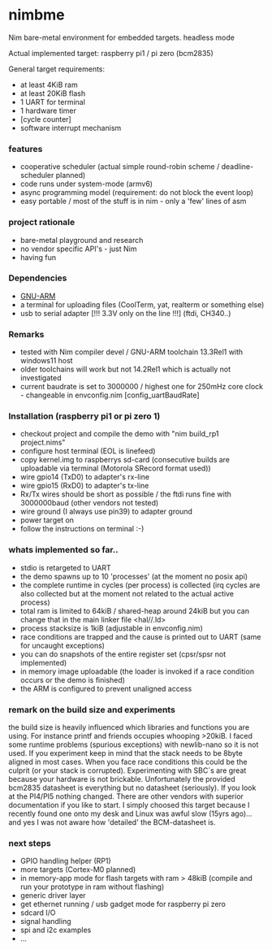# nimbme
Nim bare-metal environment for embedded targets. headless mode

Actual implemented target: raspberry pi1 / pi zero (bcm2835)

General target requirements:
- at least 4KiB ram
- at least 20KiB flash
- 1 UART for terminal
- 1 hardware timer
- [cycle counter]
- software interrupt mechanism

### features
- cooperative scheduler (actual simple round-robin scheme / deadline-scheduler planned)
- code runs under system-mode (armv6)
- async programming model (requirement: do not block the event loop)
- easy portable / most of the stuff is in nim - only a 'few' lines of asm

### project rationale
- bare-metal playground and research
- no vendor specific API's - just Nim
- having fun

### Dependencies
- [GNU-ARM](https://developer.arm.com/downloads/-/arm-gnu-toolchain-downloads)
- a terminal for uploading files (CoolTerm, yat, realterm or something else)
- usb to serial adapter [!!! 3.3V only on the line !!!] (ftdi, CH340..)

### Remarks
- tested with Nim compiler devel / GNU-ARM toolchain 13.3Rel1 with windows11 host 
- older toolchains will work but not 14.2Rel1 which is actually not investigated
- current baudrate is set to 3000000 / highest one for 250mHz core clock - changeable in envconfig.nim [config_uartBaudRate] 

### Installation (raspberry pi1 or pi zero 1)
- checkout project and compile the demo with "nim build_rp1 project.nims" 
- configure host terminal (EOL is linefeed)
- copy kernel.img to raspberrys sd-card (consecutive builds are uploadable via terminal (Motorola SRecord format used))
- wire gpio14 (TxD0) to adapter's rx-line
- wire gpio15 (RxD0) to adapter's tx-line
- Rx/Tx wires should be short as possible / the ftdi runs fine with 3000000baud (other vendors not tested)
- wire ground (I always use pin39) to adapter ground
- power target on
- follow the instructions on terminal :-)

### whats implemented so far..
- stdio is retargeted to UART
- the demo spawns up to 10 'processes' (at the moment no posix api)
- the complete runtime in cycles (per process) is collected (irq cycles are also collected but at the moment not related to the actual active process)
- total ram is limited to 64kiB / shared-heap around 24kiB but you can change that in the main linker file <hal/<boardname>/<boardname>.ld>
- process stacksize is 1kiB (adjustable in envconfig.nim)
- race conditions are trapped and the cause is printed out to UART (same for uncaught exceptions)
- you can do snapshots of the entire register set (cpsr/spsr not implemented)
- in memory image uploadable (the loader is invoked if a race condition occurs or the demo is finished)
- the ARM is configured to prevent unaligned access

### remark on the build size and experiments
the build size is heavily influenced which libraries and functions you are using. For instance printf and friends occupies whooping >20kiB.
I faced some runtime problems (spurious exceptions) with newlib-nano so it is not used. 
If you experiment keep in mind that the stack needs to be 8byte aligned in most cases. When you face race conditions this could be the culprit (or your stack is corrupted). Experimenting with SBC´s are great because your hardware is not brickable. 
Unfortunately the provided bcm2835 datasheet is everything but no datasheet (seriously). If you look at the PI4/PI5 nothing changed. There are other vendors with superior documentation if you like to start. I simply choosed this target because I recently found one onto my desk and Linux was awful slow (15yrs ago)... and yes I was not aware how 'detailed' the BCM-datasheet is.

### next steps
- GPIO handling helper (RP1)
- more targets (Cortex-M0 planned)
- in memory-app mode for flash targets with ram > 48kiB (compile and run your prototype in ram without flashing)
- generic driver layer
- get ethernet running / usb gadget mode for raspberry pi zero
- sdcard I/O
- signal handling
- spi and i2c examples
- ...



